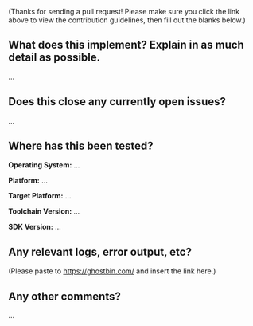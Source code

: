 (Thanks for sending a pull request! Please make sure you click the link above to view the contribution guidelines, then fill out the blanks below.)

What does this implement? Explain in as much detail as possible.
----------------------------------------------------------------
…

Does this close any currently open issues?
------------------------------------------
…

Where has this been tested?
---------------------------
**Operating System:** …

**Platform:** …

**Target Platform:** …

**Toolchain Version:** …

**SDK Version:** …

Any relevant logs, error output, etc?
-------------------------------------
(Please paste to https://ghostbin.com/ and insert the link here.)

Any other comments?
-------------------
…

